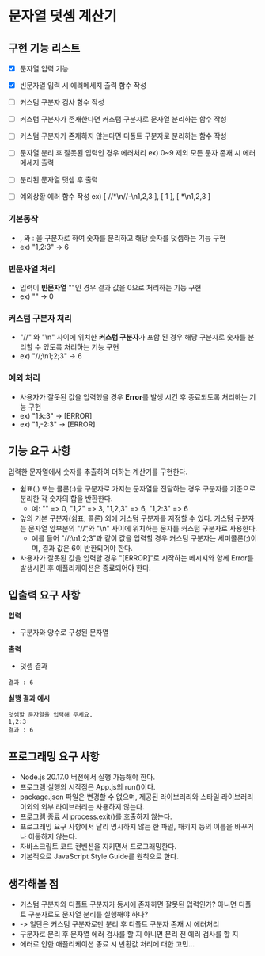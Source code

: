 # 문자열 덧셈 계산기

## 구현 기능 리스트
- [X] 문자열 입력 기능
- [X] 빈문자열 입력 시 에러메세지 출력 함수 작성
- [ ] 커스텀 구분자 검사 함수 작성
- [ ] 커스텀 구분자가 존재한다면 커스텀 구분자로 문자열 분리하는 함수 작성
- [ ] 커스텀 구분자가 존재하지 않는다면 디폴트 구분자로 분리하는 함수 작성
- [ ] 문자열 분리 후 잘못된 입력인 경우 에러처리 ex) 0~9 제외 모든 문자 존재 시 에러메세지 출력
- [ ] 분리된 문자열 덧셈 후 출력
- [ ] 예외상황 에러 함수 작성 ex) [ //*\n//-\n1,2,3 ], [ 1 ], [ *\n1,2,3 ]


### 기본동작

- , 와 : 을 구분자로 하여 숫자를 분리하고 해당 숫자를 덧셈하는 기능 구현
- ex) "1,2:3" -> 6

### 빈문자열 처리

- 입력이 **빈문자열** ""인 경우 결과 값을 0으로 처리하는 기능 구현
- ex) "" -> 0

### 커스텀 구분자 처리

- "//" 와 "\n" 사이에 위치한 **커스텀 구분자**가 포함 된 경우 해당 구분자로 숫자를 분리할 수 있도록 처리하는 기능 구현
- ex) "//;\n1;2;3" -> 6

### 예외 처리

- 사용자가 잘못된 값을 입력했을 경우 **Error**를 발생 시킨 후 종료되도록 처리하는 기능 구현
- ex) "1:k:3" -> [ERROR]
- ex) "1,-2:3" -> [ERROR]

## 기능 요구 사항

입력한 문자열에서 숫자를 추출하여 더하는 계산기를 구현한다.

- 쉼표(,) 또는 콜론(:)을 구분자로 가지는 문자열을 전달하는 경우 구분자를 기준으로 분리한 각 숫자의 합을 반환한다.
  - 예: "" => 0, "1,2" => 3, "1,2,3" => 6, "1,2:3" => 6
- 앞의 기본 구분자(쉼표, 콜론) 외에 커스텀 구분자를 지정할 수 있다. 커스텀 구분자는 문자열 앞부분의 "//"와 "\n" 사이에 위치하는 문자를 커스텀 구분자로 사용한다.
  - 예를 들어 "//;\n1;2;3"과 같이 값을 입력할 경우 커스텀 구분자는 세미콜론(;)이며, 결과 값은 6이 반환되어야 한다.
- 사용자가 잘못된 값을 입력할 경우 "[ERROR]"로 시작하는 메시지와 함께 Error를 발생시킨 후 애플리케이션은 종료되어야 한다.

## 입출력 요구 사항

**입력**

- 구분자와 양수로 구성된 문자열

**출력**

- 덧셈 결과

```
결과 : 6
```

**실행 결과 예시**

```
덧셈할 문자열을 입력해 주세요.
1,2:3
결과 : 6
```

## 프로그래밍 요구 사항

- Node.js 20.17.0 버전에서 실행 가능해야 한다.
- 프로그램 실행의 시작점은 App.js의 run()이다.
- package.json 파일은 변경할 수 없으며, 제공된 라이브러리와 스타일 라이브러리 이외의 외부 라이브러리는 사용하지 않는다.
- 프로그램 종료 시 process.exit()를 호출하지 않는다.
- 프로그래밍 요구 사항에서 달리 명시하지 않는 한 파일, 패키지 등의 이름을 바꾸거나 이동하지 않는다.
- 자바스크립트 코드 컨벤션을 지키면서 프로그래밍한다.
- 기본적으로 JavaScript Style Guide를 원칙으로 한다.

## 생각해볼 점

 - 커스텀 구분자와 디폴트 구분자가 동시에 존재하면 잘못된 입력인가? 아니면 디폴트 구분자로도 문자열 분리를 실행해야 하나?
 - -> 일단은 커스텀 구분자로만 분리 후 디폴트 구분자 존재 시 에러처리
 - 구분자로 분리 후 문자열 에러 검사를 할 지 아니면 분리 전 에러 검사를 할 지
 - 에러로 인한 애플리케이션 종료 시 반환값 처리에 대한 고민...